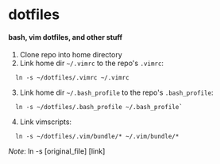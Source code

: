# dotfiles
#### bash, vim dotfiles, and other stuff

1. Clone repo into home directory
2. Link home dir `~/.vimrc` to the repo's `.vimrc`:
```
  ln -s ~/dotfiles/.vimrc ~/.vimrc
```
3. Link home dir `~/.bash_profile` to the repo's `.bash_profile`:
```
  ln -s ~/dotfiles/.bash_profile ~/.bash_profile`
```
4. Link vimscripts:
```
  ln -s ~/dotfiles/.vim/bundle/* ~/.vim/bundle/*
```
*Note*: ln -s [original_file] [link]
